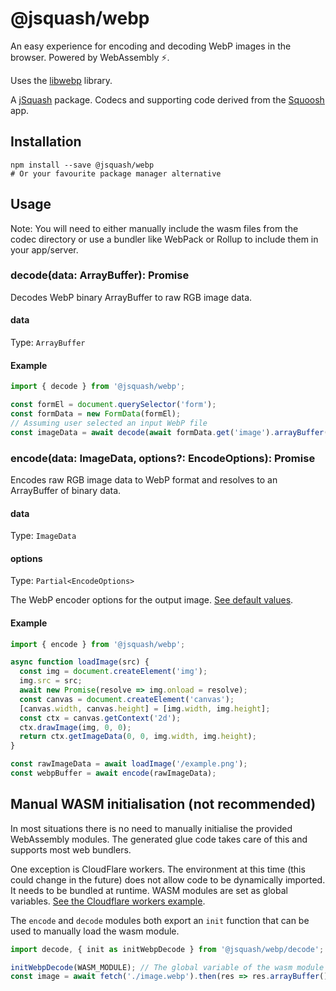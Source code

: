 # @jsquash/webp

An easy experience for encoding and decoding WebP images in the browser. Powered by WebAssembly ⚡️.

Uses the [libwebp](https://github.com/webmproject/libwebp) library.

A [jSquash](https://github.com/jamsinclair/jSquash) package. Codecs and supporting code derived from the [Squoosh](https://github.com/GoogleChromeLabs/squoosh) app.

## Installation

```shell
npm install --save @jsquash/webp
# Or your favourite package manager alternative
```

## Usage

Note: You will need to either manually include the wasm files from the codec directory or use a bundler like WebPack or Rollup to include them in your app/server.

### decode(data: ArrayBuffer): Promise<ImageData>

Decodes WebP binary ArrayBuffer to raw RGB image data.

#### data
Type: `ArrayBuffer`

#### Example
```js
import { decode } from '@jsquash/webp';

const formEl = document.querySelector('form');
const formData = new FormData(formEl);
// Assuming user selected an input WebP file
const imageData = await decode(await formData.get('image').arrayBuffer());
```

### encode(data: ImageData, options?: EncodeOptions): Promise<ArrayBuffer>

Encodes raw RGB image data to WebP format and resolves to an ArrayBuffer of binary data.

#### data
Type: `ImageData`

#### options
Type: `Partial<EncodeOptions>`

The WebP encoder options for the output image. [See default values](./meta.ts).

#### Example
```js
import { encode } from '@jsquash/webp';

async function loadImage(src) {
  const img = document.createElement('img');
  img.src = src;
  await new Promise(resolve => img.onload = resolve);
  const canvas = document.createElement('canvas');
  [canvas.width, canvas.height] = [img.width, img.height];
  const ctx = canvas.getContext('2d');
  ctx.drawImage(img, 0, 0);
  return ctx.getImageData(0, 0, img.width, img.height);
}

const rawImageData = await loadImage('/example.png');
const webpBuffer = await encode(rawImageData);
```

## Manual WASM initialisation (not recommended)

In most situations there is no need to manually initialise the provided WebAssembly modules.
The generated glue code takes care of this and supports most web bundlers.

One exception is CloudFlare workers. The environment at this time (this could change in the future) does not allow code to be dynamically imported. It needs to be bundled at runtime. WASM modules are set as global variables. [See the Cloudflare workers example](/examples/cloudflare-worker).

The `encode` and `decode` modules both export an `init` function that can be used to manually load the wasm module.

```js
import decode, { init as initWebpDecode } from '@jsquash/webp/decode';

initWebpDecode(WASM_MODULE); // The global variable of the wasm module needs to be defined in the wrangler.toml file
const image = await fetch('./image.webp').then(res => res.arrayBuffer()).then(decode);
```
